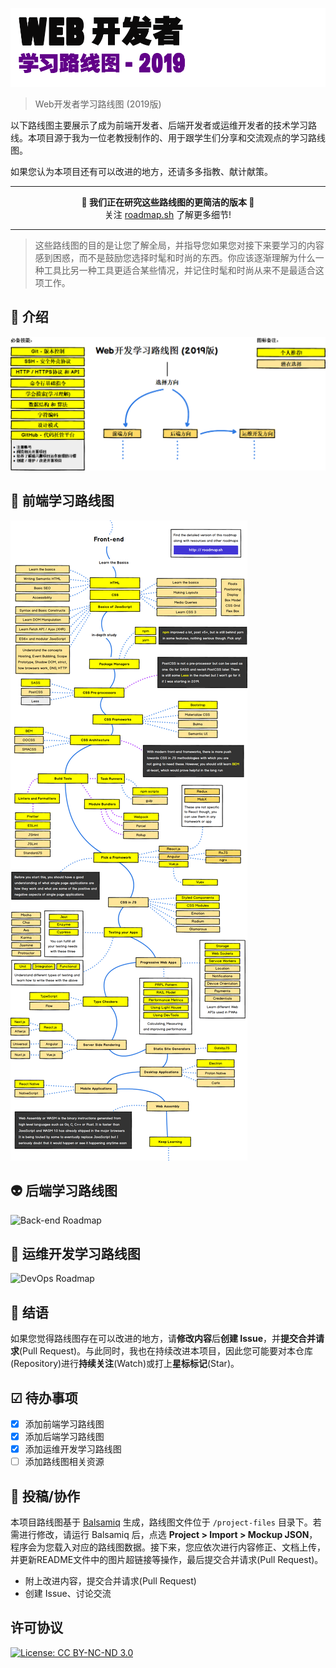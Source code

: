 ![Web开发者学习路线图](./images/logo.png)

> Web开发者学习路线图 (2019版)

以下路线图主要展示了成为前端开发者、后端开发者或运维开发者的技术学习路线。本项目源于我为一位老教授制作的、用于跟学生们分享和交流观点的学习路线图。

如果您认为本项目还有可以改进的地方，还请多多指教、献计献策。

***
<p align="center"><b> 🎉 我们正在研究这些路线图的更简洁的版本 🎉 </b><br>关注 <a href="http://roadmap.sh">roadmap.sh</a> 了解更多细节!</p>

***

> 这些路线图的目的是让您了解全局，并指导您如果您对接下来要学习的内容感到困惑，而不是鼓励您选择时髦和时尚的东西。你应该逐渐理解为什么一种工具比另一种工具更适合某些情况，并记住时髦和时尚从来不是最适合这项工作。

## 🚀 介绍

![Web Developer Roadmap Introduction](./images/intro.png)

## 🎨 前端学习路线图

![Frontend Roadmap](./images/frontend.png?fix=531)

## 👽 后端学习路线图

![Back-end Roadmap](./images/backend.png)

## 👷 运维开发学习路线图

![DevOps Roadmap](./images/devops.png)

## 🚦 结语

如果您觉得路线图存在可以改进的地方，请**修改内容**后**创建 Issue**，并**提交合并请求**(Pull Request)。与此同时，我也在持续改进本项目，因此您可能要对本仓库(Repository)进行**持续关注**(Watch)或打上**星标标记**(Star)。

## ☑ 待办事项

- [x] 添加前端学习路线图
- [x] 添加后端学习路线图
- [x] 添加运维开发学习路线图
- [ ] 添加路线图相关资源

## 👬 投稿/协作

本项目路线图基于 [Balsamiq](https://balsamiq.com/products/mockups/) 生成，路线图文件位于 `/project-files` 目录下。若需进行修改，请运行 Balsamiq 后，点选 **Project > Import > Mockup JSON**，程序会为您载入对应的路线图数据。接下来，您应依次进行内容修正、文档上传，并更新README文件中的图片超链接等操作，最后提交合并请求(Pull Request)。	

- 附上改进内容，提交合并请求(Pull Request)
- 创建 Issue、讨论交流
 
## 许可协议

[![License: CC BY-NC-ND 3.0](https://img.shields.io/badge/License-CC%20BY--NC--ND%203.0-lightgrey.svg)](https://creativecommons.org/licenses/by-nc-nd/3.0/)
